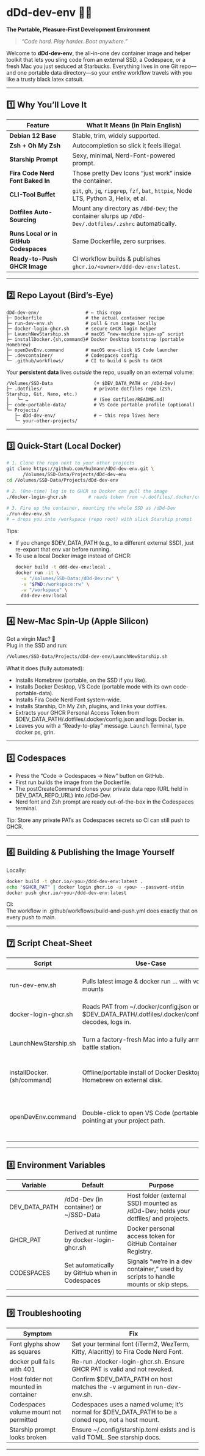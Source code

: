 # dDd-dev-env 🐚✨
**The Portable, Pleasure-First Development Environment**

> _“Code hard. Play harder. Boot anywhere.”_

Welcome to **dDd-dev-env**, the all-in-one dev container image and helper toolkit that lets you sling code from an external SSD, a Codespace, or a fresh Mac you just seduced at Starbucks. Everything lives in one Git repo—and one portable data directory—so your *entire* workflow travels with you like a trusty black latex catsuit.

---

## 1️⃣ Why You’ll Love It

| Feature                        | What It Means (in Plain English)                                         |
|--------------------------------|---------------------------------------------------------------------------|
| **Debian 12 Base**             | Stable, trim, widely supported.                                           |
| **Zsh + Oh My Zsh**            | Autocompletion so slick it feels illegal.                                 |
| **Starship Prompt**            | Sexy, minimal, Nerd-Font-powered prompt.                                   |
| **Fira Code Nerd Font Baked In**| Those pretty Dev Icons “just work” inside the container.                    |
| **CLI-Tool Buffet**            | `git`, `gh`, `jq`, `ripgrep`, `fzf`, `bat`, `httpie`, Node LTS, Python 3, Helix, et al. |
| **Dotfiles Auto-Sourcing**     | Mount any directory as `/dDd-Dev`; the container slurps up `/dDd-Dev/.dotfiles/.zshrc` automatically. |
| **Runs Local *or* in GitHub Codespaces** | Same Dockerfile, zero surprises.                                     |
| **Ready-to-Push GHCR Image**   | CI workflow builds & publishes `ghcr.io/<owner>/ddd-dev-env:latest`.       |

---

## 2️⃣ Repo Layout (Bird’s-Eye)

```text
dDd-dev-env/                 # ← this repo
├─ Dockerfile                # the actual container recipe
├─ run-dev-env.sh            # pull & run image locally
├─ docker-login-ghcr.sh      # secure GHCR login helper
├─ LaunchNewStarship.sh      # macOS “new-machine spin-up” script
├─ installDocker.{sh,command}# Docker Desktop bootstrap (portable Homebrew)
├─ openDevEnv.command        # macOS one-click VS Code launcher
├─ .devcontainer/            # Codespaces config
└─ .github/workflows/        # CI to build & push to GHCR
```

Your **persistent data** lives *outside* the repo, usually on an external volume:

```text
/Volumes/SSD-Data               (≘ $DEV_DATA_PATH or /dDd-Dev)
├─ .dotfiles/                   # private dotfiles repo (Zsh, Starship, Git, Nano, etc.)
│   └─ …                        # (See dotfiles/README.md)
├─ code-portable-data/          # VS Code portable profile (optional)
└─ Projects/
   ├─ dDd-dev-env/              # ← this repo lives here
   └─ your-other-projects/
```

---

## 3️⃣ Quick-Start (Local Docker)

```bash
# 1. Clone the repo next to your other projects
git clone https://github.com/hu3mann/dDd-dev-env.git \
      /Volumes/SSD-Data/Projects/dDd-dev-env
cd /Volumes/SSD-Data/Projects/dDd-dev-env

# 2. (One-time) log in to GHCR so Docker can pull the image
./docker-login-ghcr.sh        # reads token from ~/.dotfiles/.docker/config.json

# 3. Fire up the container, mounting the whole SSD as /dDd-Dev
./run-dev-env.sh
# → drops you into /workspace (repo root) with slick Starship prompt
```

Tips:

- If you change $DEV_DATA_PATH (e.g., to a different external SSD), just re-export that env var before running.
- To use a local Docker image instead of GHCR:
  ```bash
  docker build -t ddd-dev-env:local .
  docker run -it \
    -v "/Volumes/SSD-Data:/dDd-Dev:rw" \
    -v "$PWD:/workspace:rw" \
    -w "/workspace" \
    ddd-dev-env:local
  ```

---

## 4️⃣ New-Mac Spin-Up (Apple Silicon)

Got a virgin Mac? 🎉  
Plug in the SSD and run:

```bash
/Volumes/SSD-Data/Projects/dDd-dev-env/LaunchNewStarship.sh
```

What it does (fully automated):

- Installs Homebrew (portable, on the SSD if you like).
- Installs Docker Desktop, VS Code (portable mode with its own code-portable-data).
- Installs Fira Code Nerd Font system-wide.
- Installs Starship, Oh My Zsh, plugins, and links your dotfiles.
- Extracts your GHCR Personal Access Token from $DEV_DATA_PATH/.dotfiles/.docker/config.json and logs Docker in.
- Leaves you with a “Ready-to-play” message. Launch Terminal, type docker ps, grin.

---

## 5️⃣ Codespaces

- Press the “Code → Codespaces → New” button on GitHub.
- First run builds the image from the Dockerfile.
- The postCreateCommand clones your private data repo (URL held in DEV_DATA_REPO_URL) into /dDd-Dev.
- Nerd font and Zsh prompt are ready out-of-the-box in the Codespaces terminal.

Tip: Store any private PATs as Codespaces secrets so CI can still push to GHCR.

---

## 6️⃣ Building & Publishing the Image Yourself

Locally:

```bash
docker build -t ghcr.io/<you>/ddd-dev-env:latest .
echo "$GHCR_PAT" | docker login ghcr.io -u <you> --password-stdin
docker push ghcr.io/<you>/ddd-dev-env:latest
```

CI:  
The workflow in .github/workflows/build-and-push.yml does exactly that on every push to main.

---

## 7️⃣ Script Cheat-Sheet

| Script                | Use-Case                                                      | Notes                                      |
|-----------------------|--------------------------------------------------------------|--------------------------------------------|
| run-dev-env.sh        | Pulls latest image & docker run … with volume mounts         | Override data path by env-var.             |
| docker-login-ghcr.sh  | Reads PAT from ~/.docker/config.json or $DEV_DATA_PATH/.dotfiles/.docker/config.json, decodes, logs in. | No token in bash history. |
| LaunchNewStarship.sh  | Turn a factory-fresh Mac into a fully armed battle station.  | Config block at top for path overrides.    |
| installDocker.(sh/command) | Offline/portable install of Docker Desktop via Homebrew on external disk. | Useful on company-managed Macs. |
| openDevEnv.command    | Double-click to open VS Code (portable mode) pointing at your project path. | Uses AppleScript to bring Terminal to front for logs. |

---

## 8️⃣ Environment Variables

| Variable      | Default                                 | Purpose                                                         |
|---------------|-----------------------------------------|-----------------------------------------------------------------|
| DEV_DATA_PATH | /dDd-Dev (in container) or ~/SSD-Data   | Host folder (external SSD) mounted as /dDd-Dev; holds your dotfiles/ and projects. |
| GHCR_PAT      | Derived at runtime by docker-login-ghcr.sh | Docker personal access token for GitHub Container Registry.     |
| CODESPACES    | Set automatically by GitHub when in Codespaces | Signals “we’re in a dev container,” used by scripts to handle mounts or skip steps. |

---

## 9️⃣ Troubleshooting

| Symptom                        | Fix                                                                 |
|--------------------------------|---------------------------------------------------------------------|
| Font glyphs show as squares    | Set your terminal font (iTerm2, WezTerm, Kitty, Alacritty) to Fira Code Nerd Font. |
| docker pull fails with 401     | Re-run ./docker-login-ghcr.sh. Ensure GHCR PAT is valid and not revoked. |
| Host folder not mounted in container | Confirm $DEV_DATA_PATH on host matches the -v argument in run-dev-env.sh. |
| Codespaces volume mount not permitted | Codespaces uses a named volume; it’s normal for $DEV_DATA_PATH to be a cloned repo, not a host mount. |
| Starship prompt looks broken   | Ensure ~/.config/starship.toml exists and is valid TOML. See starship docs. |

---